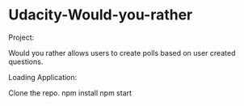 # Udacity-Would-you-rather

Project: 

Would you rather allows users to create polls based on user created questions.

Loading Application: 

Clone the repo.
npm install
npm start